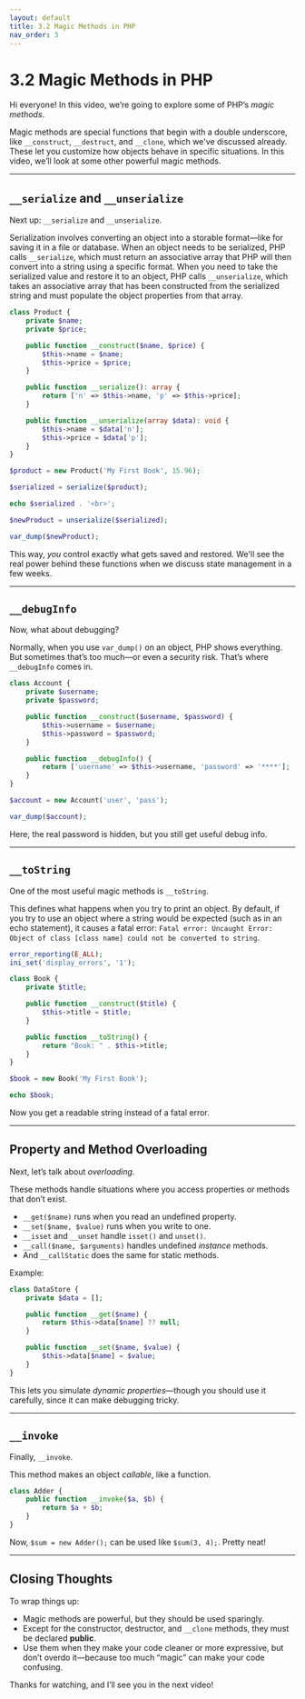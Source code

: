 ```yaml
---
layout: default
title: 3.2 Magic Methods in PHP
nav_order: 3
---
```


# 3.2 Magic Methods in PHP

Hi everyone! In this video, we’re going to explore some of PHP’s *magic methods*.

Magic methods are special functions that begin with a double underscore, like `__construct`, `__destruct`, and `__clone`, which we've discussed already. These let you customize how objects behave in specific situations. In this video, we’ll look at some other powerful magic methods.

---

## `__serialize` and `__unserialize`

Next up: `__serialize` and `__unserialize`.

Serialization involves converting an object into a storable format—like for saving it in a file or database. When an object needs to be serialized, PHP calls `__serialize`, which must return an associative array that PHP will then convert into a string using a specific format. When you need to take the serialized value and restore it to an object, PHP calls `__unserialize`, which takes an associative array that has been constructed from the serialized string and must populate the object properties from that array.

```php
class Product {
    private $name;
    private $price;

    public function __construct($name, $price) {
        $this->name = $name;
        $this->price = $price;
    }

    public function __serialize(): array {
        return ['n' => $this->name, 'p' => $this->price];
    }

    public function __unserialize(array $data): void {
        $this->name = $data['n'];
        $this->price = $data['p'];
    }
}

$product = new Product('My First Book', 15.96);

$serialized = serialize($product);

echo $serialized . '<br>';

$newProduct = unserialize($serialized);

var_dump($newProduct);
```

This way, *you* control exactly what gets saved and restored. We'll see the real power behind these functions when we discuss state management in a few weeks.

---

## `__debugInfo`

Now, what about debugging?

Normally, when you use `var_dump()` on an object, PHP shows everything. But sometimes that’s too much—or even a security risk. That’s where `__debugInfo` comes in.

```php
class Account {
    private $username;
    private $password;

    public function __construct($username, $password) {
        $this->username = $username;
        $this->password = $password;
    }

    public function __debugInfo() {
        return ['username' => $this->username, 'password' => '****'];
    }
}

$account = new Account('user', 'pass');

var_dump($account);
```

Here, the real password is hidden, but you still get useful debug info.

---

## `__toString`

One of the most useful magic methods is `__toString`.

This defines what happens when you try to print an object. By default, if you try to use an object where a string would be expected (such as in an echo statement), it causes a fatal error: `Fatal error: Uncaught Error: Object of class [class name] could not be converted to string`.

```php
error_reporting(E_ALL);
ini_set('display_errors', '1');

class Book {
    private $title;

    public function __construct($title) {
        $this->title = $title;
    }

    public function __toString() {
        return "Book: " . $this->title;
    }
}

$book = new Book('My First Book');

echo $book;
```

Now you get a readable string instead of a fatal error.

---

## Property and Method Overloading

Next, let’s talk about *overloading*.

These methods handle situations where you access properties or methods that don’t exist.

* `__get($name)` runs when you read an undefined property.
* `__set($name, $value)` runs when you write to one.
* `__isset` and `__unset` handle `isset()` and `unset()`.
* `__call($name, $arguments)` handles undefined *instance* methods.
* And `__callStatic` does the same for static methods.

Example:

```php
class DataStore {
    private $data = [];

    public function __get($name) {
        return $this->data[$name] ?? null;
    }

    public function __set($name, $value) {
        $this->data[$name] = $value;
    }
}
```

This lets you simulate *dynamic properties*—though you should use it carefully, since it can make debugging tricky.

---

## `__invoke`

Finally, `__invoke`.

This method makes an object *callable*, like a function.

```php
class Adder {
    public function __invoke($a, $b) {
        return $a + $b;
    }
}
```

Now, `$sum = new Adder();` can be used like `$sum(3, 4);`. Pretty neat!

---

## Closing Thoughts

To wrap things up:

* Magic methods are powerful, but they should be used sparingly.
* Except for the constructor, destructor, and `__clone` methods, they must be declared **public**.
* Use them when they make your code cleaner or more expressive, but don’t overdo it—because too much “magic” can make your code confusing.

Thanks for watching, and I’ll see you in the next video!
